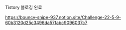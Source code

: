 
Tistory 블로깅 완료  

https://bouncy-snipe-937.notion.site/Challenge-22-5-9-60b3120d25c3496da57fabc9096037c7
